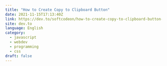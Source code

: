 ```yaml
---
title: "How to Create Copy to Clipboard Button"
date: 2021-11-15T17:13:40Z
link: https://dev.to/softcodeon/how-to-create-copy-to-clipboard-button-5hfo?utm_medium=RSS&utm_source=news.12bit.vn
site: dev.to
language: English
category:
  - javascript
  - webdev
  - programming
  - css
draft: false
---
```

